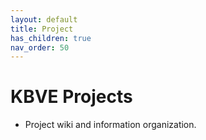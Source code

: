 ```yaml
---
layout: default
title: Project
has_children: true
nav_order: 50
---
```

# KBVE Projects
- Project wiki and information organization. 